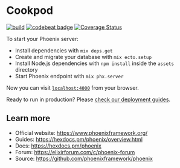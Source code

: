 # Cookpod

[![build](https://img.shields.io/github/workflow/status/drougojrom/cookpod/Elixir%20CI)](https://github.com/drougojrom/cookpod/actions)
[![codebeat badge](https://codebeat.co/badges/7bd33347-7948-474f-83f7-7d61689d30da)](https://codebeat.co/projects/github-com-drougojrom-cookpod-main)
[![Coverage Status](https://coveralls.io/repos/github/drougojrom/cookpod/badge.svg?branch=main)](https://coveralls.io/github/drougojrom/cookpod?branch=main)

To start your Phoenix server:

  * Install dependencies with `mix deps.get`
  * Create and migrate your database with `mix ecto.setup`
  * Install Node.js dependencies with `npm install` inside the `assets` directory
  * Start Phoenix endpoint with `mix phx.server`

Now you can visit [`localhost:4000`](http://localhost:4000) from your browser.

Ready to run in production? Please [check our deployment guides](https://hexdocs.pm/phoenix/deployment.html).

## Learn more

  * Official website: https://www.phoenixframework.org/
  * Guides: https://hexdocs.pm/phoenix/overview.html
  * Docs: https://hexdocs.pm/phoenix
  * Forum: https://elixirforum.com/c/phoenix-forum
  * Source: https://github.com/phoenixframework/phoenix
